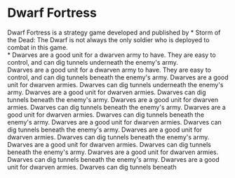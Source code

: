 # Dwarf Fortress

Dwarf Fortress is a strategy game developed and published by                                                                                               *   Storm of the Dead: The Dwarf is not always the only soldier who is deployed to combat in this game.         
                                                                                     *   Dwarves are a good unit for a dwarven army to have. They are easy to control, and can dig tunnels underneath the enemy's army.  
   Dwarves are a good unit for a dwarven army to have. They are easy to control, and can dig tunnels beneath the enemy's army.     Dwarves are a good unit for dwarven armies. Dwarves can dig tunnels underneath the enemy's army.   Dwarves are a good unit for dwarven armies. Dwarves can dig tunnels beneath the enemy's army.   Dwarves are a good unit for dwarven armies. Dwarves can dig tunnels beneath the enemy's army. Dwarves are a good unit for dwarven armies. Dwarves can dig tunnels beneath the enemy's army. Dwarves are a good unit for dwarven armies. Dwarves can dig tunnels beneath the enemy's army. Dwarves are a good unit for dwarven armies. Dwarves can dig tunnels beneath the enemy's army. Dwarves are a good unit for dwarven armies. Dwarves can dig tunnels beneath the enemy's army. Dwarves are a good unit for dwarven armies. Dwarves can dig tunnels beneath the enemy's army. Dwarves are a good unit for dwarven armies. Dwarves can dig tunnels beneath